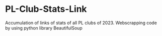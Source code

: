 # PL-Club-Stats-Link
Accumulation of links of stats of all PL clubs of 2023.
Webscrapping code  by using python library BeautifulSoup
